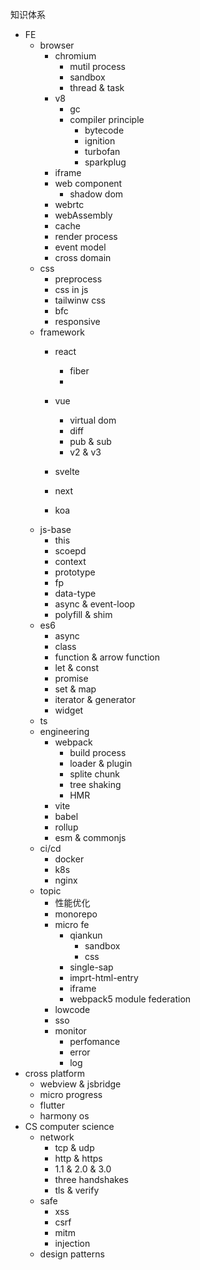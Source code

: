 
知识体系

- FE
  - browser
    - chromium
      - mutil process
      - sandbox
      - thread & task
    - v8
      - gc
      - compiler principle
        - bytecode
        - ignition
        - turbofan
        - sparkplug
    - iframe
    - web component
      - shadow dom
    - webrtc
    - webAssembly
    - cache
    - render process
    - event model
    - cross domain
  - css
    - preprocess
    - css in js
    - tailwinw css
    - bfc
    - responsive
  - framework
    - react
      - fiber
      - 
    - vue
      - virtual dom
      - diff
      - pub & sub
      - v2 & v3
      
    - svelte
    - next
    - koa
  - js-base
    - this
    - scoepd
    - context
    - prototype
    - fp
    - data-type
    - async & event-loop
    - polyfill & shim
  - es6
    - async
    - class
    - function & arrow function
    - let & const
    - promise
    - set & map
    - iterator & generator
    - widget
  - ts
  - engineering
    - webpack
      - build process
      - loader & plugin
      - splite chunk
      - tree shaking
      - HMR
    - vite
    - babel
    - rollup
    - esm & commonjs
  - ci/cd
    - docker
    - k8s
    - nginx
  - topic
    - 性能优化
    - monorepo
    - micro fe
      - qiankun
        - sandbox
        - css 
      - single-sap
      - imprt-html-entry
      - iframe
      - webpack5 module federation
    - lowcode
    - sso
    - monitor
      - perfomance
      - error
      - log
- cross platform
  - webview & jsbridge
  - micro progress
  - flutter
  - harmony os
- CS computer science
  - network
    - tcp & udp
    - http & https
    - 1.1 & 2.0 & 3.0
    - three handshakes
    - tls & verify
  - safe
    - xss
    - csrf
    - mitm
    - injection
  - design patterns


